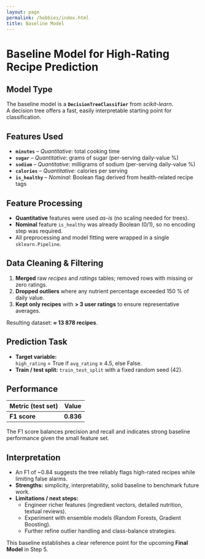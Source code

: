 ```yaml
---
layout: page
permalink: /hobbies/index.html
title: Baseline Model
---
```


# Baseline Model for High-Rating Recipe Prediction

## Model Type
The baseline model is a **`DecisionTreeClassifier`** from *scikit-learn*.  
A decision tree offers a fast, easily interpretable starting point for classification.

## Features Used

- **`minutes`** – *Quantitative*: total cooking time  
- **`sugar`** – *Quantitative*: grams of sugar (per-serving daily-value %)  
- **`sodium`** – *Quantitative*: milligrams of sodium (per-serving daily-value %)  
- **`calories`** – *Quantitative*: calories per serving  
- **`is_healthy`** – *Nominal*: Boolean flag derived from health-related recipe tags  


## Feature Processing
- **Quantitative** features were used *as-is* (no scaling needed for trees).  
- **Nominal** feature `is_healthy` was already Boolean (0/1), so no encoding step was required.  
- All preprocessing and model fitting were wrapped in a single `sklearn.Pipeline`.

## Data Cleaning & Filtering
1. **Merged** raw *recipes* and *ratings* tables; removed rows with missing or zero ratings.  
2. **Dropped outliers** where any nutrient percentage exceeded 150 % of daily value.  
3. **Kept only recipes** with **> 3 user ratings** to ensure representative averages.

Resulting dataset: **≈ 13 878 recipes**.

## Prediction Task
- **Target variable:**  
  `high_rating` = True if `avg_rating` ≥ 4.5, else False.
- **Train / test split:** `train_test_split` with a fixed random seed (42).

## Performance

| Metric (test set) | Value |
|-------------------|-------|
| **F1 score**      | **0.836** |

The F1 score balances precision and recall and indicates strong baseline performance given the small feature set.

## Interpretation
- An F1 of ~0.84 suggests the tree reliably flags high-rated recipes while limiting false alarms.  
- **Strengths:** simplicity, interpretability, solid baseline to benchmark future work.  
- **Limitations / next steps:**  
  - Engineer richer features (ingredient vectors, detailed nutrition, textual reviews).  
  - Experiment with ensemble models (Random Forests, Gradient Boosting).  
  - Further refine outlier handling and class-balance strategies.

This baseline establishes a clear reference point for the upcoming **Final Model** in Step 5.
